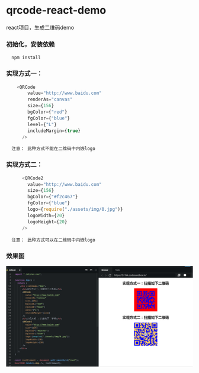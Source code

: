 # qrcode-react-demo

react项目，生成二维码demo

### 初始化，安装依赖
```  
  npm install 
```

### 实现方式一：
```javascript
    <QRCode
        value="http://www.baidu.com"
        renderAs="canvas"
        size={156}
        bgColor={"red"}
        fgColor={"blue"}
        level={"L"}
        includeMargin={true}
      />
```
```
  注意： 此种方式不能在二维码中内嵌logo
```

### 实现方式二：
```javascript
      <QRCode2
        value="http://www.baidu.com"
        size={156}
        bgColor={"#f2c467"}
        fgColor={"blue"}
        logo={require("./assets/img/0.jpg")}
        logoWidth={20}
        logoHeight={20}
      />
```
```
  注意： 此种方式可以在二维码中内嵌logo
```

### 效果图
![效果图](https://github.com/Lucky-LYZ/qrcode-react-demo/blob/master/src/assets/img/demo.png "效果图")
